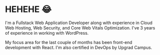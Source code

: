 # HEHEHE 😂

I'm a Fullstack Web Application Developer along with experience in Cloud Web Hosting, Web Security, and Core Web Vitals Optimization. I've 3 years of experience in working with WordPress.

My focus area for the last couple of months has been front-end development with React. I'm also certified in DevOps by Upgrad Campus.

